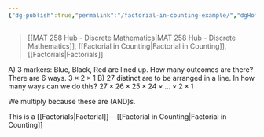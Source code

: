 ```yaml
---
{"dg-publish":true,"permalink":"/factorial-in-counting-example/","dgHomeLink":true,"dgPassFrontmatter":false,"dgShowLocalGraph":true}
---
```


> [[MAT 258 Hub - Discrete Mathematics|MAT 258 Hub - Discrete Mathematics]], [[Factorial in Counting|Factorial in Counting]], [[Factorials|Factorials]]

A) 3 markers: Blue, Black, Red are lined up. How many outcomes are there?
There are $6$ ways.
$3\times2\times1$
B) 27 distinct are to be arranged in a line. In how many ways can we do this?
$27\times26\times25\times24\times\dots\times2\times1$

We multiply because these are (AND)s.

This is a [[Factorials|Factorial]]-- [[Factorial in Counting|Factorial in Counting]]
